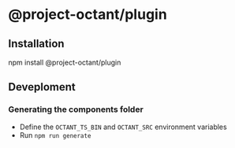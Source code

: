 # @project-octant/plugin

## Installation

  npm install @project-octant/plugin

## Deveploment

### Generating the components folder

- Define the `OCTANT_TS_BIN` and `OCTANT_SRC` environment variables
- Run `npm run generate`
